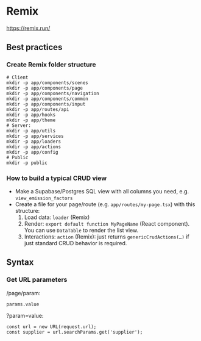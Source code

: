 # Remix

https://remix.run/

## Best practices

### Create Remix folder structure

	# Client
	mkdir -p app/components/scenes
	mkdir -p app/components/page
	mkdir -p app/components/navigation
	mkdir -p app/components/common
	mkdir -p app/components/input
	mkdir -p app/routes/api
	mkdir -p app/hooks
	mkdir -p app/theme
	# Server:
	mkdir -p app/utils
	mkdir -p app/services
	mkdir -p app/loaders
	mkdir -p app/actions
	mkdir -p app/config
	# Public
	mkdir -p public

### How to build a typical CRUD view

- Make a Supabase/Postgres SQL view with all columns you need, e.g. `view_emission_factors`
- Create a file for your page/route (e.g. `app/routes/my-page.tsx`) with this structure:
	1. Load data: `loader` (Remix)
	2. Render: `export default function MyPageName` (React component). You can use `DataTable` to render the list view.
	3. Interactions: `action` (Remix): just returns `genericCrudActions(…)` if just standard CRUD behavior is required.

## Syntax

### Get URL parameters

/page/param:

	params.value

?param=value:

	const url = new URL(request.url);
	const supplier = url.searchParams.get('supplier');
